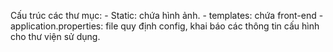 Cấu trúc các thư mục:
    - Static: chứa hình ảnh.
    - templates: chứa front-end
    - application.properties: file quy định config, khai báo các thông tin cấu hình cho thư viện sử dụng.